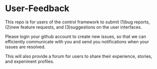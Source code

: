 # User-Feedback
This repo is for users of the control framework to submit (1)bug reports, (2)new feature requests, and (3)suggestions on the user interfaces.

Please login your github account to create new issues, so that we can efficiently communicate with you and send you notifications when your issues are resolved.

This will also provide a forum for users to share their experience, stories, and experiment profiles.
